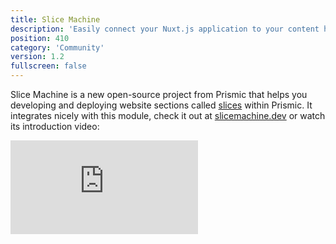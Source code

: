 ```yaml
---
title: Slice Machine
description: 'Easily connect your Nuxt.js application to your content hosted on Prismic'
position: 410
category: 'Community'
version: 1.2
fullscreen: false
---
```


Slice Machine is a new open-source project from Prismic that helps you developing and deploying website sections called [slices](https://prismic.io/feature/dynamic-layout-content-components) within Prismic. It integrates nicely with this module, check it out at [slicemachine.dev](https://slicemachine.dev) or watch its introduction video:

<div class="relative w-full h-0" style="padding-bottom: 56.25%;">
  <iframe class="w-full h-full absolute inset-0" src="https://www.youtube.com/embed/iewZXv94XGY" frameborder="0" allow="accelerometer; autoplay; encrypted-media; gyroscope; picture-in-picture" allowfullscreen></iframe>
</div>
